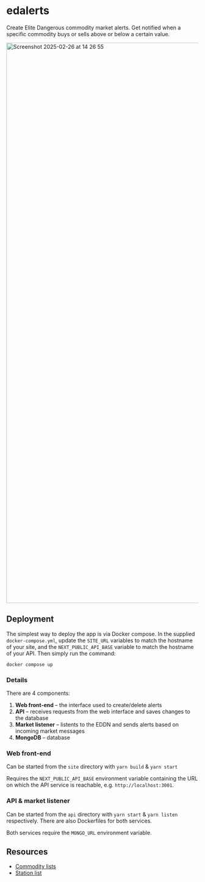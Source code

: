 # edalerts

Create Elite Dangerous commodity market alerts. Get notified when a specific commodity buys or sells above or below a certain value.

<img width="1466" alt="Screenshot 2025-02-26 at 14 26 55" src="https://github.com/user-attachments/assets/abde0245-1a17-4480-8b07-58ef214ebdfe" />

## Deployment

The simplest way to deploy the app is via Docker compose. In the supplied `docker-compose.yml`, update the `SITE_URL` variables to match the hostname of your site, and the `NEXT_PUBLIC_API_BASE` variable to match the hostname of your API. Then simply run the command:

```
docker compose up
```

### Details

There are 4 components:

1. **Web front-end** – the interface used to create/delete alerts
2. **API** – receives requests from the web interface and saves changes to the database
3. **Market listener** – listents to the EDDN and sends alerts based on incoming market messages
4. **MongoDB** – database

### Web front-end

Can be started from the `site` directory with `yarn build` & `yarn start`

Requires the `NEXT_PUBLIC_API_BASE` environment variable containing the URL on which the API service is reachable, e.g. `http://localhost:3001`.

### API & market listener

Can be started from the `api` directory with `yarn start` & `yarn listen` respectively. There are also Dockerfiles for both services.

Both services require the `MONGO_URL` environment variable.

## Resources

* [Commodity lists](https://github.com/EDCD/FDevIDs)
* [Station list](https://eddb.io/api)
